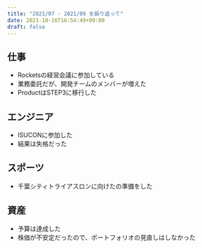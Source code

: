 ```yaml
---
title: "2021/07 - 2021/09 を振り返って"
date: 2021-10-16T16:54:49+09:00
draft: false
---
```


## 仕事

- Rocketsの経営会議に参加している
- 業務委託だが、開発チームのメンバーが増えた
- ProductはSTEP3に移行した

## エンジニア

- ISUCONに参加した
- 結果は失格だった

## スポーツ

- 千葉シティトライアスロンに向けたの準備をした

## 資産

- 予算は達成した
- 株価が不安定だったので、ポートフォリオの見直しはしなかった
